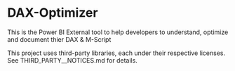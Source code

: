 # DAX-Optimizer
This is the Power BI External tool to help developers to understand, optimize and document thier DAX &amp; M-Script



This project uses third-party libraries, each under their respective licenses. See THIRD_PARTY__NOTICES.md for details.